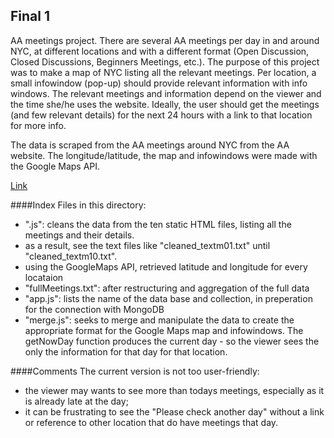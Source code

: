 ## Final 1
AA meetings project.
There are several AA meetings per day in and around NYC, at different locations and with a different format (Open Discussion, Closed Discussions, Beginners Meetings, etc.). The purpose of this project was to make a map of NYC listing all the relevant meetings. Per location, a small infowindow (pop-up) should provide relevant information with info windows. The relevant meetings and information depend on the viewer and the time she/he uses the website. Ideally, the user should get the meetings (and few relevant details) for the next 24 hours with a link to that location for more info. 
 
 The data is scraped from the AA meetings around NYC from the AA website. The longitude/latitude, the map and infowindows were made with the Google Maps API.
 
 [Link](https://preview.c9users.io/isaverkes/fall16/HW5/map.html?_c9_id=livepreview3&_c9_host=https://ide.c9.io)

####Index
Files in this directory:
- ".js": cleans the data from the ten static HTML files, listing all the meetings and their details.
- as a result, see the text files like "cleaned_textm01.txt" until "cleaned_textm10.txt".
- using the GoogleMaps API, retrieved latitude and longitude for every locataion 
- "fullMeetings.txt": after restructuring and aggregation  of the full data
- "app.js": lists the name of the data base and collection, in preperation for the connection with MongoDB
- "merge.js": seeks to merge and manipulate the data to create the appropriate format for the Google Maps map and infowindows. The getNowDay function produces the current day - so the viewer sees the only the information for that day for that location.


####Comments
The current version is not too user-friendly:
- the viewer may wants to see more than todays meetings, especially as it is already late at the day;
- it can be frustrating to see the "Please check another day" without a link or reference to other location that do have meetings that day.
